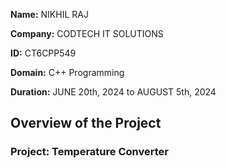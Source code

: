 **Name:** NIKHIL RAJ

**Company:** CODTECH IT SOLUTIONS

**ID:** CT6CPP549

**Domain:** C++ Programming

**Duration:** JUNE 20th, 2024 to AUGUST 5th, 2024

## Overview of the Project

### Project: Temperature Converter 
